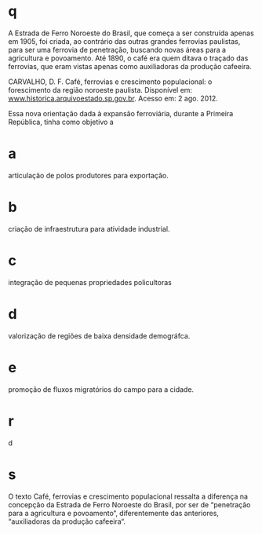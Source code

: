 # q
A Estrada de Ferro Noroeste do Brasil, que começa a ser construída apenas em 1905, foi criada, ao contrário das outras grandes ferrovias paulistas, para ser uma ferrovia de penetração, buscando novas áreas para a agricultura e povoamento. Até 1890, o café era quem ditava o traçado das ferrovias, que eram vistas apenas como auxiliadoras da produção cafeeira.

CARVALHO, D. F. Café, ferrovias e crescimento populacional: o forescimento da região noroeste paulista. Disponível em: www.historica.arquivoestado.sp.gov.br. Acesso em: 2 ago. 2012.

Essa nova orientação dada à expansão ferroviária, durante a Primeira República, tinha como objetivo a

# a
articulação de polos produtores para exportação.

# b
criação de infraestrutura para atividade industrial.

# c
integração de pequenas propriedades policultoras

# d
valorização de regiões de baixa densidade demográfca.

# e
promoção de fluxos migratórios do campo para a cidade.

# r
d

# s
O texto Café, ferrovias e crescimento populacional ressalta a diferença na concepção da Estrada de Ferro Noroeste do Brasil, por ser de “penetração para a agricultura e povoamento“, diferentemente das anteriores, “auxiliadoras da produção cafeeira“.

